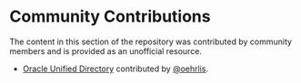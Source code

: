 # Community Contributions

The content in this section of the repository was contributed by community
members and is provided as an unofficial resource.

- [Oracle Unified Directory](OracleUnifiedDirectory/) contributed by [@oehrlis](https://github.com/oehrlis).
